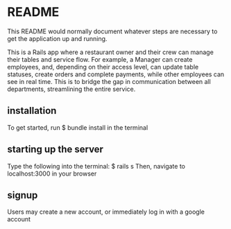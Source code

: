 # README

This README would normally document whatever steps are necessary to get the
application up and running.

This is a Rails app where a restaurant owner and their crew can manage their tables and service flow.
For example, a Manager can create employees, and, depending on their access level, can update table statuses, create orders
and complete payments, while other employees can see in real time. This is to bridge the gap in communication between all departments, streamlining the entire service.

## installation
To get started, run
    $ bundle install
in the terminal

## starting up the server
Type the following into the terminal:
    $ rails s
Then, navigate to localhost:3000 in your browser

## signup
Users may create a new account, or immediately log in with a google account

